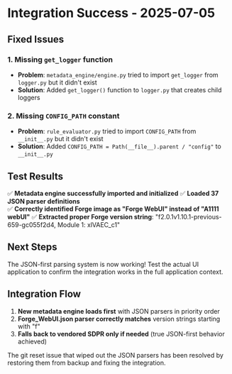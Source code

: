 # Integration Success - 2025-07-05

## Fixed Issues

### 1. Missing `get_logger` function
- **Problem**: `metadata_engine/engine.py` tried to import `get_logger` from `logger.py` but it didn't exist
- **Solution**: Added `get_logger()` function to `logger.py` that creates child loggers

### 2. Missing `CONFIG_PATH` constant  
- **Problem**: `rule_evaluator.py` tried to import `CONFIG_PATH` from `__init__.py` but it didn't exist
- **Solution**: Added `CONFIG_PATH = Path(__file__).parent / "config"` to `__init__.py`

## Test Results

✅ **Metadata engine successfully imported and initialized**
✅ **Loaded 37 JSON parser definitions**  
✅ **Correctly identified Forge image as "Forge WebUI" instead of "A1111 webUI"**
✅ **Extracted proper Forge version string**: "f2.0.1v1.10.1-previous-659-gc055f2d4, Module 1: xlVAEC_c1"

## Next Steps

The JSON-first parsing system is now working! Test the actual UI application to confirm the integration works in the full application context.

## Integration Flow

1. **New metadata engine loads first** with JSON parsers in priority order
2. **Forge_WebUI.json parser correctly matches** version strings starting with "f"
3. **Falls back to vendored SDPR only if needed** (true JSON-first behavior achieved)

The git reset issue that wiped out the JSON parsers has been resolved by restoring them from backup and fixing the integration.
